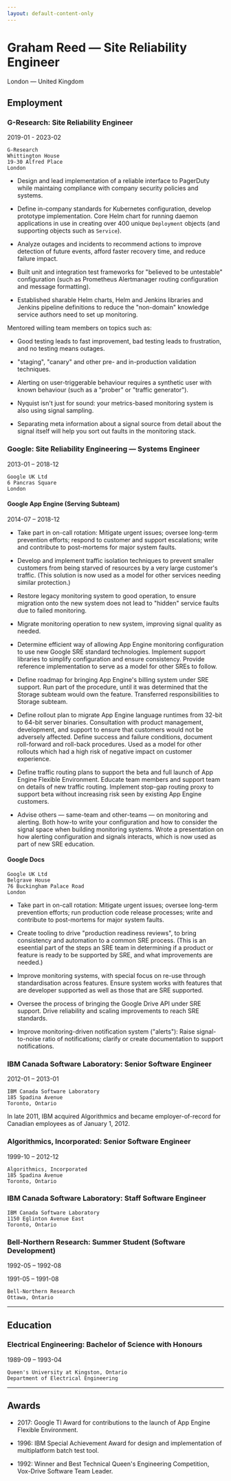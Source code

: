 ```yaml
---
layout: default-content-only
---
```

# Graham Reed &mdash; Site Reliability Engineer

London &mdash; United Kingdom

## Employment

### G-Research: Site Reliability Engineer

2019-01 - 2023-02

    G-Research
    Whittington House
    19-30 Alfred Place
    London

-   Design and lead implementation of a reliable interface to
    PagerDuty while maintaing compliance with company security
    policies and systems.

-   Define in-company standards for Kubernetes configuration, develop
    prototype implementation. Core Helm chart for running daemon
    applications in use in creating over 400 unique `Deployment` objects
    (and supporting objects such as `Service`).

-   Analyze outages and incidents to recommend actions to improve
    detection of future events, afford faster recovery time, and
    reduce failure impact.

-   Built unit and integration test frameworks for "believed to be
    untestable" configuration (such as Prometheus Alertmanager routing
    configuration and message formatting).

-   Established sharable Helm charts, Helm and Jenkins libraries and
    Jenkins pipeline definitions to reduce the "non-domain" knowledge
    service authors need to set up monitoring.

Mentored willing team members on topics such as:

-   Good testing leads to fast improvement, bad testing leads to
    frustration, and no testing means outages.

-   "staging", "canary" and other pre- and in-production validation
    techniques.

-   Alerting on user-triggerable behaviour requires a synthetic user
    with known behaviour (such as a "prober" or "traffic generator").

-   Nyquist isn't just for sound: your metrics-based monitoring system
    is also using signal sampling.

-   Separating meta information about a signal source from detail
    about the signal itself will help you sort out faults in the
    monitoring stack.

### Google: Site Reliability Engineering &mdash; Systems Engineer

2013-01 &ndash; 2018-12

    Google UK Ltd
    6 Pancras Square
    London

#### Google App Engine (Serving Subteam)

2014-07 &ndash; 2018-12

-   Take part in on-call rotation: Mitigate urgent issues; oversee
    long-term prevention efforts; respond to customer and support
    escalations; write and contribute to post-mortems for major system
    faults.

-   Develop and implement traffic isolation techniques to prevent smaller
    customers from being starved of resources by a very large customer's
    traffic. (This solution is now used as a model for other services
    needing similar protection.)

-   Restore legacy monitoring system to good operation, to ensure
    migration onto the new system does not lead to "hidden" service faults
    due to failed monitoring.

-   Migrate monitoring operation to new system, improving signal quality
    as needed.

-   Determine efficient way of allowing App Engine monitoring
    configuration to use new Google SRE standard technologies. Implement
    support libraries to simplify configuration and ensure consistency.
    Provide reference implementation to serve as a model for other SREs to
    follow.

-   Define roadmap for bringing App Engine's billing system under SRE
    support. Run part of the procedure, until it was determined that the
    Storage subteam would own the feature. Transferred responsibilities to
    Storage subteam.

-   Define rollout plan to migrate App Engine language runtimes from
    32-bit to 64-bit server binaries. Consultation with product
    management, development, and support to ensure that customers would
    not be adversely affected. Define success and failure conditions,
    document roll-forward and roll-back procedures. Used as a model for
    other rollouts which had a high risk of negative impact on customer
    experience.

-   Define traffic routing plans to support the beta and full launch of
    App Engine Flexible Environment. Educate team members and support team
    on details of new traffic routing. Implement stop-gap routing proxy to
    support beta without increasing risk seen by existing App Engine
    customers.

-   Advise others &mdash; same-team and other-teams &mdash; on monitoring
    and alerting. Both how-to write your configuration and how to consider
    the signal space when building monitoring systems. Wrote a
    presentation on how alerting configuration and signals interacts,
    which is now used as part of new SRE education.

#### Google Docs

    Google UK Ltd
    Belgrave House
    76 Buckingham Palace Road
    London

-   Take part in on-call rotation: Mitigate urgent issues; oversee
    long-term prevention efforts; run production code release processes;
    write and contribute to post-mortems for major system faults.

-   Create tooling to drive "production readiness reviews", to bring
    consistency and automation to a common SRE process. (This is an
    eseential part of the steps an SRE team in determining if a product or
    feature is ready to be supported by SRE, and what improvements are
    needed.)

-   Improve monitoring systems, with special focus on re-use through
    standardisation across features. Ensure system works with features
    that are developer supported as well as those that are SRE supported.

-   Oversee the process of bringing the Google Drive API under SRE
    support. Drive reliability and scaling improvements to reach SRE
    standards.

-   Improve monitoring-driven notification system ("alerts"): Raise
    signal-to-noise ratio of notifications; clarify or create
    documentation to support notifications.

### IBM Canada Software Laboratory: Senior Software Engineer

2012-01 &ndash; 2013-01

    IBM Canada Software Laboratory
    185 Spadina Avenue
    Toronto, Ontario

In late 2011, IBM acquired Algorithmics and became employer-of-record for Canadian employees as of January 1, 2012.

### Algorithmics, Incorporated: Senior Software Engineer

1999-10 &ndash; 2012-12

    Algorithmics, Incorporated
    185 Spadina Avenue
    Toronto, Ontario

### IBM Canada Software Laboratory: Staff Software Engineer

    IBM Canada Software Laboratory
    1150 Eglinton Avenue East
    Toronto, Ontario

### Bell-Northern Research: Summer Student (Software Development)

1992-05 &ndash; 1992-08

1991-05 &ndash; 1991-08

    Bell-Northern Research
    Ottawa, Ontario

---

## Education

### Electrical Engineering: Bachelor of Science with Honours

1989-09 &ndash; 1993-04

    Queen's University at Kingston, Ontario
    Department of Electrical Engineering

---

## Awards

-   2017: Google TI Award for contributions to the launch of App Engine Flexible Environment.

-   1996: IBM Special Achievement Award for design and implementation of multiplatform batch test tool.

-   1992: Winner and Best Technical Queen's Engineering Competition, Vox-Drive Software Team Leader.
